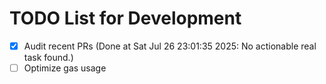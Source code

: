 # TODO List for Development

- [x] Audit recent PRs  (Done at Sat Jul 26 23:01:35 2025: No actionable real task found.)
- [ ] Optimize gas usage